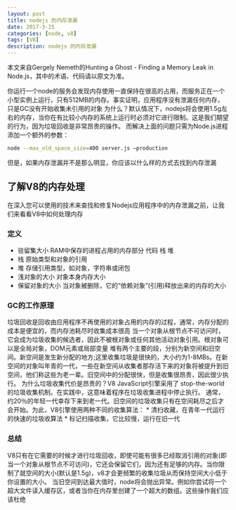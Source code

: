 ```yaml
---
layout: post
title: nodejs 的内存泄漏
date: 2017-3-25
categories: [node, v8]
tags: [V8]
description: nodejs 的内存泄漏
---
```


本文来自Gergely Nemeth的Hunting a Ghost - Finding a Memory Leak in Node.js，其中的术语、代码请以原文为准。


你运行一个node的服务会发现内存使用一直保持在很高的占用，而服务正在一个小型实例上运行，只有512MB的内存。事实证明，应用程序没有泄漏任何内存，只是GC没有开始收集未引用的对象
为什么？默认情况下，nodejs将会使用1.5g左右的内存，当你在有比较小内存的系统上运行时必须对它进行限制。这是我们期望的行为，因为垃圾回收是非常昂贵的操作。
而解决上面的问题只需为Node.js进程添加一个额外的参数：
```sh
node --max_old_space_size=400 server.js —production
```
但是，如果内存泄漏并不是那么明显，你应该以什么样的方式去找到内存泄漏


## 了解V8的内存处理
在深入您可以使用的技术来查找和修复Nodejs应用程序中的内存泄漏之前，让我们来看看V8中如何处理内存

### 定义

* 驻留集大小
	RAM中保存的进程占用的内存部分
	  代码
	  栈
	  堆
* 栈
	原始类型和对象的引用
* 堆
	存储引用类型，如对象，字符串或闭包
* 浅对象的大小
	对象本身内存大小
* 保留对象的大小
	当对象被删除，它的“依赖对象”(引用)释放出来的内存的大小

### GC的工作原理

垃圾回收是回收由应用程序不再使用的对象占用的内存的过程，通常，内存分配的成本是便宜的，而内存池耗尽时收集成本很高
当一个对象从根节点不可访问时，它会成为垃圾收集的候选者，因此不被根对象或任何其他活动对象引用。根对象可以是全局对象，DOM元素或局部变量
堆有两个主要的段，分别为新空间和旧空间。新空间是发生新分配的地方;这里收集垃圾是很快的，大小约为1-8MBs。在新空间的对象叫年青的一代，一些在新空间从收集者那存活下来的对象将被提升到旧空间，他们称这些为老一辈。旧空间中的分配很快，但是收集很昂贵，因此很少执行。
为什么垃圾收集代价是昂贵的？V8 JavaScript引擎采用了 stop-the-world 的垃圾收集机制。在实践中，这意味着程序在垃圾收集进程中停止执行。
通常，约20％的年轻一代幸存下来到老一代。旧空间的垃圾收集只有在空间耗尽之后才会开始。为此，V8引擎使用两种不同的收集算法：
	* 清扫收藏，在青年一代运行的快速的垃圾收算法
	* 标记扫描收集，它比较慢，运行在旧一代


### 总结
V8只有在它需要的时候才进行垃圾回收，即使可能有很多已经取消引用的对象(即当一个对象从根节点不可访问)，它还会保留它们，因为还有足够的内存。当你限制了就空间的大小(默认是1.5g)，v8才会更频繁的收集垃圾从而保持空间大小低于你设置的大小。
当旧空间到达最大值时，node将会抛出异常。例如你尝试将一个超大文件读入缓存区，或者当你在内存里创建了一个超大的数组。这些操作我们应该杜绝
